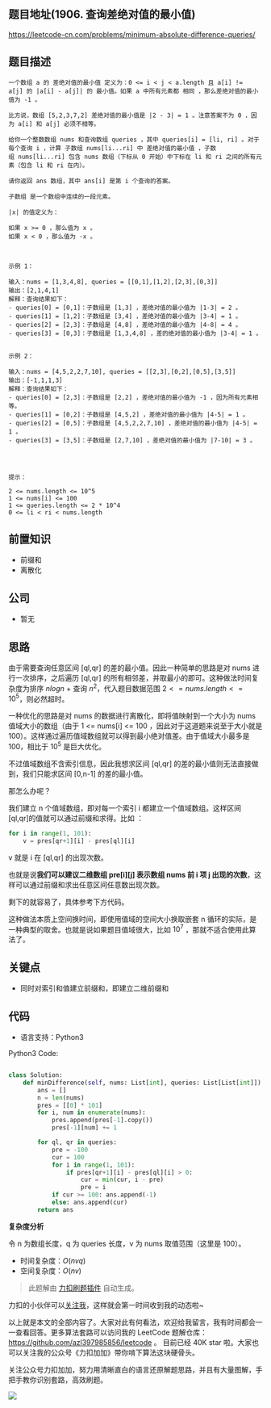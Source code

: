 ## 题目地址(1906. 查询差绝对值的最小值)

https://leetcode-cn.com/problems/minimum-absolute-difference-queries/

## 题目描述

```
一个数组 a 的 差绝对值的最小值 定义为：0 <= i < j < a.length 且 a[i] != a[j] 的 |a[i] - a[j]| 的 最小值。如果 a 中所有元素都 相同 ，那么差绝对值的最小值为 -1 。

比方说，数组 [5,2,3,7,2] 差绝对值的最小值是 |2 - 3| = 1 。注意答案不为 0 ，因为 a[i] 和 a[j] 必须不相等。

给你一个整数数组 nums 和查询数组 queries ，其中 queries[i] = [li, ri] 。对于每个查询 i ，计算 子数组 nums[li...ri] 中 差绝对值的最小值 ，子数组 nums[li...ri] 包含 nums 数组（下标从 0 开始）中下标在 li 和 ri 之间的所有元素（包含 li 和 ri 在内）。

请你返回 ans 数组，其中 ans[i] 是第 i 个查询的答案。

子数组 是一个数组中连续的一段元素。

|x| 的值定义为：

如果 x >= 0 ，那么值为 x 。
如果 x < 0 ，那么值为 -x 。

 

示例 1：

输入：nums = [1,3,4,8], queries = [[0,1],[1,2],[2,3],[0,3]]
输出：[2,1,4,1]
解释：查询结果如下：
- queries[0] = [0,1]：子数组是 [1,3] ，差绝对值的最小值为 |1-3| = 2 。
- queries[1] = [1,2]：子数组是 [3,4] ，差绝对值的最小值为 |3-4| = 1 。
- queries[2] = [2,3]：子数组是 [4,8] ，差绝对值的最小值为 |4-8| = 4 。
- queries[3] = [0,3]：子数组是 [1,3,4,8] ，差的绝对值的最小值为 |3-4| = 1 。


示例 2：

输入：nums = [4,5,2,2,7,10], queries = [[2,3],[0,2],[0,5],[3,5]]
输出：[-1,1,1,3]
解释：查询结果如下：
- queries[0] = [2,3]：子数组是 [2,2] ，差绝对值的最小值为 -1 ，因为所有元素相等。
- queries[1] = [0,2]：子数组是 [4,5,2] ，差绝对值的最小值为 |4-5| = 1 。
- queries[2] = [0,5]：子数组是 [4,5,2,2,7,10] ，差绝对值的最小值为 |4-5| = 1 。
- queries[3] = [3,5]：子数组是 [2,7,10] ，差绝对值的最小值为 |7-10| = 3 。


 

提示：

2 <= nums.length <= 10^5
1 <= nums[i] <= 100
1 <= queries.length <= 2 * 10^4
0 <= li < ri < nums.length
```

## 前置知识

- 前缀和
- 离散化

## 公司

- 暂无

## 思路

由于需要查询任意区间 [ql,qr] 的差的最小值。因此一种简单的思路是对 nums 进行一次排序，之后遍历 [ql,qr] 的所有相邻差，并取最小的即可。这种做法时间复杂度为排序 $nlogn$ + 查询 $n^2$，代入题目数据范围 $2 <= nums.length <= 10^5$，则必然超时。

一种优化的思路是对 nums 的数据进行离散化，即将值映射到一个大小为 nums 值域大小的数组（由于 1 <= nums[i] <= 100 ，因此对于这道题来说至于大小就是 100）。这样通过遍历值域数组就可以得到最小绝对值差。由于值域大小最多是 100，相比于 $10^5$ 是巨大优化。

不过值域数组不含索引信息，因此我想求区间 [ql,qr] 的差的最小值则无法直接做到，我们只能求区间 [0,n-1] 的差的最小值。

那怎么办呢？

我们建立 n 个值域数组，即对每一个索引 i 都建立一个值域数组。这样区间 [ql,qr]的值就可以通过前缀和求得。比如 ：

```py
for i in range(1, 101):
    v = pres[qr+1][i] - pres[ql][i]
```

v 就是 i 在 [ql,qr] 的出现次数。

也就是说**我们可以建议二维数组 pre[i][j] 表示数组 nums 前 i 项 j 出现的次数**，这样可以通过前缀和求出任意区间任意数出现次数。

剩下的就容易了，具体参考下方代码。

这种做法本质上空间换时间，即使用值域的空间大小换取嵌套 n 循环的实际，是一种典型的取舍。也就是说如果题目值域很大，比如 $10^7$ ，那就不适合使用此算法了。

## 关键点

- 同时对索引和值建立前缀和，即建立二维前缀和

## 代码

- 语言支持：Python3

Python3 Code:

```python

class Solution:
    def minDifference(self, nums: List[int], queries: List[List[int]]) -> List[int]:
        ans = []
        n = len(nums)
        pres = [[0] * 101]
        for i, num in enumerate(nums):
            pres.append(pres[-1].copy())
            pres[-1][num] += 1

        for ql, qr in queries:
            pre = -100
            cur = 100
            for i in range(1, 101):
                if pres[qr+1][i] - pres[ql][i] > 0:
                    cur = min(cur, i - pre)
                    pre = i
            if cur >= 100: ans.append(-1)
            else: ans.append(cur)
        return ans

```

**复杂度分析**

令 n 为数组长度，q 为 queries 长度，v 为 nums 取值范围（这里是 100）。

- 时间复杂度：$O(nvq)$
- 空间复杂度：$O(nv)$

> 此题解由 [力扣刷题插件](https://leetcode-pp.github.io/leetcode-cheat/?tab=solution-template) 自动生成。

力扣的小伙伴可以[关注我](https://leetcode-cn.com/u/fe-lucifer/)，这样就会第一时间收到我的动态啦~

以上就是本文的全部内容了。大家对此有何看法，欢迎给我留言，我有时间都会一一查看回答。更多算法套路可以访问我的 LeetCode 题解仓库：https://github.com/azl397985856/leetcode 。 目前已经 40K star 啦。大家也可以关注我的公众号《力扣加加》带你啃下算法这块硬骨头。

关注公众号力扣加加，努力用清晰直白的语言还原解题思路，并且有大量图解，手把手教你识别套路，高效刷题。

![](https://tva1.sinaimg.cn/large/007S8ZIlly1gfcuzagjalj30p00dwabs.jpg)
